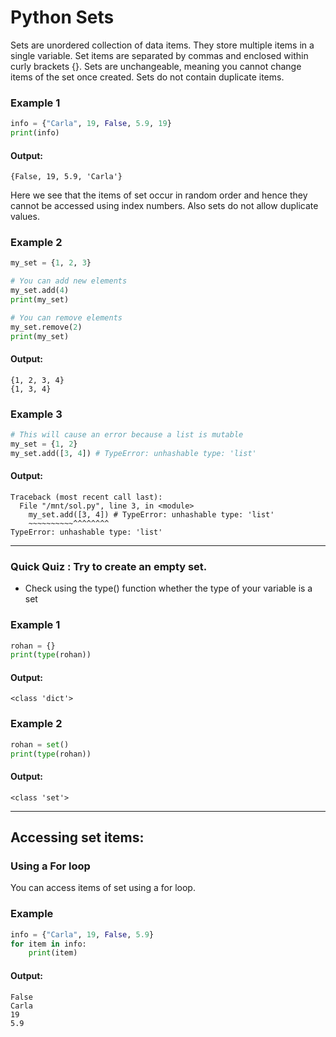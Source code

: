 # Python Sets
Sets are unordered collection of data items. They store multiple items in a single variable. Set items are separated by commas and enclosed within curly brackets {}. Sets are unchangeable, meaning you cannot change items of the set once created. Sets do not contain duplicate items.

### Example 1
```python
info = {"Carla", 19, False, 5.9, 19}
print(info)
```
#### Output:
```
{False, 19, 5.9, 'Carla'}
 ```
Here we see that the items of set occur in random order and hence they cannot be accessed using index numbers. Also sets do not allow duplicate values.

### Example 2
```python
my_set = {1, 2, 3}

# You can add new elements
my_set.add(4)
print(my_set) 

# You can remove elements
my_set.remove(2)
print(my_set)
```
#### Output:
```
{1, 2, 3, 4}
{1, 3, 4}
```

### Example 3
```python
# This will cause an error because a list is mutable
my_set = {1, 2}
my_set.add([3, 4]) # TypeError: unhashable type: 'list'
```
#### Output:
```
Traceback (most recent call last):
  File "/mnt/sol.py", line 3, in <module>
    my_set.add([3, 4]) # TypeError: unhashable type: 'list'
    ~~~~~~~~~~^^^^^^^^
TypeError: unhashable type: 'list'
 ```
---
 ### Quick Quiz : Try to create an empty set. 
 - Check using the type() function whether the type of your variable is a set

### Example 1
```python
rohan = {}
print(type(rohan))
```
#### Output:
```
<class 'dict'>
 ```

### Example 2
```python
rohan = set()
print(type(rohan))
```
#### Output:
```
<class 'set'>
 ```
---
## Accessing set items:
 
### Using a For loop
You can access items of set using a for loop. 

### Example
```python
info = {"Carla", 19, False, 5.9}
for item in info:
    print(item)
  ```
#### Output:
```
False
Carla
19
5.9
```
